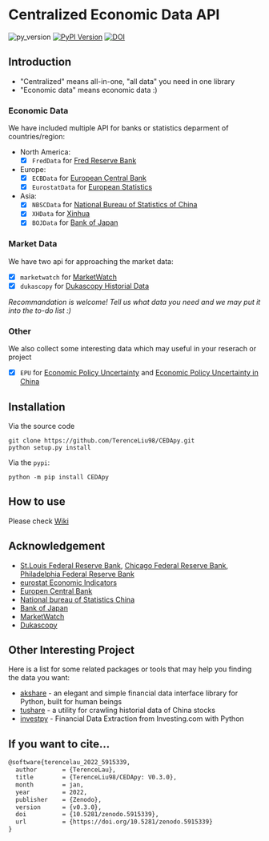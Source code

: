 # Centralized Economic Data API

![py_version](https://img.shields.io/badge/python-3.6+-brightgreen)
[![PyPI Version](https://img.shields.io/pypi/v/CEDApy.svg)](https://pypi.org/project/CEDApy)
[![DOI](https://zenodo.org/badge/DOI/10.5281/zenodo.5229506.svg)](https://doi.org/10.5281/zenodo.5229506)

## Introduction

* "Centralized" means all-in-one, "all data" you need in one library
* "Economic data" means economic data :)

### Economic Data

We have included multiple API for banks or statistics deparment of countries/region:

* North America:
  - [x] `FredData` for [Fred Reserve Bank](https://fred.stlouisfed.org/)

* Europe:
  - [x] `ECBData` for [European Central Bank](https://www.ecb.europa.eu/home/html/index.en.html)
  - [x] `EurostatData` for [European Statistics](https://ec.europa.eu/eurostat)

* Asia:
  - [x] `NBSCData` for [National Bureau of Statistics of China](http://www.stats.gov.cn/english/)
  - [x] `XHData` for [Xinhua](https://www.cnfin.com/data/macro-data/index.html)
  - [x] `BOJData` for [Bank of Japan](https://www.boj.or.jp/en/index.htm/)

### Market Data

We have two api for approaching the market data:

- [x] `marketwatch` for [MarketWatch](https://www.marketwatch.com/)
- [x] `dukascopy` for [Dukascopy Historial Data](https://www.dukascopy.com/swiss/english/marketwatch/historical/)

*Recommandation is welcome! Tell us what data you need and we may put it into the to-do list :)*

### Other 

We also collect some interesting data which may useful in your reserach or project
- [x] `EPU` for [Economic Policy Uncertainty](https://www.policyuncertainty.com/) and [Economic Policy Uncertainty in China](https://economicpolicyuncertaintyinchina.weebly.com/)

## Installation

Via the source code

```shell
git clone https://github.com/TerenceLiu98/CEDApy.git
python setup.py install
```

Via the `pypi`:

```shell
python -m pip install CEDApy
```

## How to use

Please check [Wiki](https://github.com/TerenceLiu98/CEDApy/wiki)

## Acknowledgement

* [St.Louis Federal Reserve Bank](https://fred.stlouisfed.org/), [Chicago Federal Reserve Bank](https://www.chicagofed.org/), [Philadelphia Federal Reserve Bank](https://www.philadelphiafed.org/) 
* [eurostat Economic Indicators](https://ec.europa.eu/eurostat/cache/infographs/economy/desktop/index.html)
* [Europen Central Bank](https://www.ecb.europa.eu)
* [National bureau of Statistics China](http://www.stats.gov.cn/english/)
* [Bank of Japan](https://www.boj.or.jp/en/index.htm/)
* [MarketWatch](https://www.marketwatch.com/)
* [Dukascopy](https://www.dukascopy.bank/swiss)

## Other Interesting Project

Here is a list for some related packages or tools that may help you finding the data you want:

* [akshare](https://github.com/jindaxiang/akshare/) - an elegant and simple financial data interface library for Python, built for human beings
* [tushare](https://github.com/waditu/tushare) - a utility for crawling historial data of China stocks
* [investpy](https://github.com/alvarobartt/investpy) - Financial Data Extraction from Investing.com with Python

## If you want to cite...

```txt
@software{terencelau_2022_5915339,
  author       = {TerenceLau},
  title        = {TerenceLiu98/CEDApy: V0.3.0},
  month        = jan,
  year         = 2022,
  publisher    = {Zenodo},
  version      = {v0.3.0},
  doi          = {10.5281/zenodo.5915339},
  url          = {https://doi.org/10.5281/zenodo.5915339}
}
```